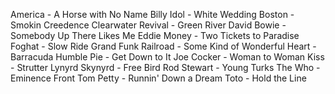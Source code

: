 America - A Horse with No Name
Billy Idol - White Wedding
Boston - Smokin
Creedence Clearwater Revival - Green River
David Bowie - Somebody Up There Likes Me
Eddie Money - Two Tickets to Paradise
Foghat - Slow Ride
Grand Funk Railroad - Some Kind of Wonderful
Heart - Barracuda
Humble Pie - Get Down to It
Joe Cocker - Woman to Woman
Kiss - Strutter
Lynyrd Skynyrd - Free Bird
Rod Stewart - Young Turks
The Who - Eminence Front
Tom Petty - Runnin' Down a Dream
Toto - Hold the Line